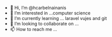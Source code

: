 - 👋 Hi, I’m @hcarbelnainanis
- 👀 I’m interested in ...computer science    
- 🌱 I’m currently learning ... laravel vujes and git   
- 💞️ I’m looking to collaborate on ...
- 📫 How to reach me ...

<!---
hcarbelnainanis/hcarbelnainanis is a ✨ special ✨ repository because its `README.md` (this file) appears on your GitHub profile.
You can click the Preview link to take a look at your changes.
--->
